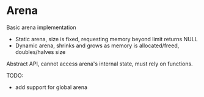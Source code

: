 # Arena
Basic arena implementation

- Static arena, size is fixed, requesting memory beyond limit returns NULL
- Dynamic arena, shrinks and grows as memory is allocated/freed, doubles/halves size

Abstract API, cannot access arena's internal state, must rely on functions.

TODO:
- add support for global arena
